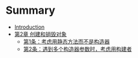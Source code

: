 # Summary

* [Introduction](README.md)
* [第2章 创建和销毁对象 ](chapter1.md)
  * [第1条：考虑用静态方法而不是构造器](chapter1/di-1-tiao-ff1a-kao-lv-yong-jing-tai-fang-fa-er-bu-shi-gou-zao-qi.md)
  * [第2条：遇到多个构造器参数时，考虑用构建者](chapter1/di-2-tiao-ff1a-yu-dao-duo-ge-gou-zao-qi-can-shu-shi-ff0c-kao-lv-yong-gou-jian-zhe.md)

